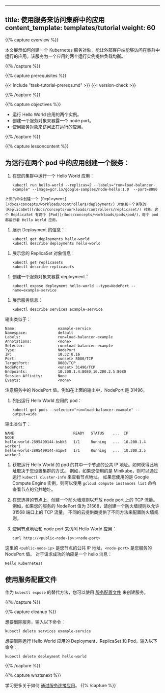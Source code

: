 <!--
---
title: Use a Service to Access an Application in a Cluster
content_template: templates/tutorial
weight: 60
---
-->
---
title: 使用服务来访问集群中的应用
content_template: templates/tutorial
weight: 60
---

{{% capture overview %}}

<!--
This page shows how to create a Kubernetes Service object that external
clients can use to access an application running in a cluster. The Service
provides load balancing for an application that has two running instances.
-->
本文展示如何创建一个 Kubernetes 服务对象，能让外部客户端能够访问在集群中运行的应用。该服务为一个应用的两个运行实例提供负载均衡。

{{% /capture %}}


{{% capture prerequisites %}}

{{< include "task-tutorial-prereqs.md" >}} {{< version-check >}}

{{% /capture %}}


{{% capture objectives %}}

<!--
* Run two instances of a Hello World application.
* Create a Service object that exposes a node port.
* Use the Service object to access the running application.
-->
* 运行 Hello World 应用的两个实例。
* 创建一个服务对象来暴露一个 node port。
* 使用服务对象来访问正在运行的应用。

{{% /capture %}}


{{% capture lessoncontent %}}

<!--
## Creating a service for an application running in two pods

1. Run a Hello World application in your cluster:
-->
## 为运行在两个 pod 中的应用创建一个服务：

1. 在您的集群中运行一个 Hello World 应用：
   ```shell
   kubectl run hello-world --replicas=2 --labels="run=load-balancer-example" --image=gcr.io/google-samples/node-hello:1.0  --port=8080
   ```   
<!--
    The preceding command creates a
    [Deployment](/docs/concepts/workloads/controllers/deployment/)
    object and an associated
    [ReplicaSet](/docs/concepts/workloads/controllers/replicaset/)
    object. The ReplicaSet has two
    [Pods](/docs/concepts/workloads/pods/pod/),
    each of which runs the Hello World application.
-->
    上面的命令创建一个 [Deployment](/docs/concepts/workloads/controllers/deployment/) 对象和一个关联的 [ReplicaSet](/docs/concepts/workloads/controllers/replicaset/) 对象。这个 ReplicaSet 有两个 [Pod](/docs/concepts/workloads/pods/pod/)，每个 pod 都运行着 Hello World 应用。

<!--
1. Display information about the Deployment:
-->
1. 展示 Deployment 的信息：
   ```shell
   kubectl get deployments hello-world
   kubectl describe deployments hello-world
   ```

<!--
1. Display information about your ReplicaSet objects:
-->
1. 展示您的 ReplicaSet 对象信息：
   ```shell
   kubectl get replicasets
   kubectl describe replicasets
   ```

<!--
1. Create a Service object that exposes the deployment:
-->
1. 创建一个服务对象来暴露 deployment：
   ```shell
   kubectl expose deployment hello-world --type=NodePort --name=example-service
   ```

<!--
1. Display information about the Service:
-->
1. 展示服务信息：
   ```shell
   kubectl describe services example-service
   ```
<!--
   The output is similar to this:
-->
   输出类似于：
   ```shell
   Name:                   example-service
   Namespace:              default
   Labels:                 run=load-balancer-example
   Annotations:            <none>
   Selector:               run=load-balancer-example
   Type:                   NodePort
   IP:                     10.32.0.16
   Port:                   <unset> 8080/TCP
   TargetPort:             8080/TCP
   NodePort:               <unset> 31496/TCP
   Endpoints:              10.200.1.4:8080,10.200.2.5:8080
   Session Affinity:       None
   Events:                 <none>
   ```
<!--
   Make a note of the NodePort value for the service. For example,
   in the preceding output, the NodePort value is 31496.
-->
   注意服务中的 NodePort 值。例如在上面的输出中，NodePort 是 31496。

<!--
1. List the pods that are running the Hello World application:
-->
1. 列出运行 Hello World 应用的 pod：
   ```shell
   kubectl get pods --selector="run=load-balancer-example" --output=wide
   ```
<!--
   The output is similar to this:
-->
   输出类似于：
   ```shell
   NAME                           READY   STATUS    ...  IP           NODE
   hello-world-2895499144-bsbk5   1/1     Running   ...  10.200.1.4   worker1
   hello-world-2895499144-m1pwt   1/1     Running   ...  10.200.2.5   worker2
   ```
<!--
1. Get the public IP address of one of your nodes that is running
   a Hello World pod. How you get this address depends on how you set
   up your cluster. For example, if you are using Minikube, you can
   see the node address by running `kubectl cluster-info`. If you are
   using Google Compute Engine instances, you can use the
   `gcloud compute instances list` command to see the public addresses of your
   nodes.

1. On your chosen node, create a firewall rule that allows TCP traffic
   on your node port. For example, if your Service has a NodePort value of
   31568, create a firewall rule that allows TCP traffic on port 31568. Different
   cloud providers offer different ways of configuring firewall rules.

1. Use the node address and node port to access the Hello World application:
-->
1. 获取运行 Hello World 的 pod 的其中一个节点的公共 IP 地址。如何获得此地址取决于您设置集群的方式。
   例如，如果您使用的是 Minikube，则可以通过运行 `kubectl cluster-info` 来查看节点地址。
   如果您使用的是 Google Compute Engine 实例，则可以使用 `gcloud compute instances list` 命令查看节点的公共地址。

1. 在您选择的节点上，创建一个防火墙规则以开放 node port 上的 TCP 流量。
   例如，如果您的服务的 NodePort 值为 31568，请创建一个防火墙规则以允许 31568 端口上的 TCP 流量。
   不同的云提供商提供了不同方法来配置防火墙规则。

1. 使用节点地址和 node port 来访问 Hello World 应用：
   ```shell
   curl http://<public-node-ip>:<node-port>
   ```
<!--
   where `<public-node-ip>` is the public IP address of your node,
   and `<node-port>` is the NodePort value for your service. The
   response to a successful request is a hello message:
-->
   这里的 `<public-node-ip>` 是您节点的公共 IP 地址，`<node-port>` 是您服务的 NodePort 值。
   对于请求成功的响应是一个 hello 消息：
   ```shell
   Hello Kubernetes!
   ```

<!--
## Using a service configuration file

As an alternative to using `kubectl expose`, you can use a
[service configuration file](/docs/concepts/services-networking/service/)
to create a Service.
-->
## 使用服务配置文件

作为 `kubectl expose` 的替代方法，您可以使用 [服务配置文件](/docs/concepts/services-networking/service/) 来创建服务。

{{% /capture %}}


{{% capture cleanup %}}

<!--
To delete the Service, enter this command:
-->
想要删除服务，输入以下命令：

    kubectl delete services example-service

<!--
To delete the Deployment, the ReplicaSet, and the Pods that are running
the Hello World application, enter this command:
-->
想要删除运行 Hello World 应用的 Deployment、ReplicaSet 和 Pod，输入以下命令：

    kubectl delete deployment hello-world

{{% /capture %}}


{{% capture whatsnext %}}

<!--
Learn more about
[connecting applications with services](/docs/concepts/services-networking/connect-applications-service/).
-->
学习更多关于如何 [通过服务连接应用](/docs/concepts/services-networking/connect-applications-service/)。
{{% /capture %}}
